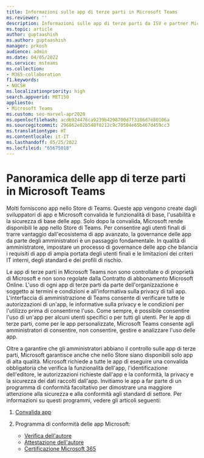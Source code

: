 ```yaml
---
title: Informazioni sulle app di terze parti in Microsoft Teams
ms.reviewer: ''
description: Informazioni sulle app di terze parti da ISV e partner Microsoft.
ms.topic: article
author: guptaashish
ms.author: guptaashish
manager: prkosh
audience: admin
ms.date: 04/05/2022
ms.service: msteams
ms.collection:
- M365-collaboration
f1.keywords:
- NOCSH
ms.localizationpriority: high
search.appverid: MET150
appliesto:
- Microsoft Teams
ms.custom: seo-marvel-apr2020
ms.openlocfilehash: acdb924476ca9239b4298700d7f3186d7e80106a
ms.sourcegitcommit: 296862e02b548f0212c9c70504e65b467d459cc3
ms.translationtype: HT
ms.contentlocale: it-IT
ms.lasthandoff: 05/25/2022
ms.locfileid: "65675018"
---
```

# <a name="overview-of-third-party-apps-in-microsoft-teams"></a>Panoramica delle app di terze parti in Microsoft Teams

Molti forniscono app nello Store di Teams. Queste app vengono create dagli sviluppatori di app e Microsoft convalida le funzionalità di base, l'usabilità e la sicurezza di base delle app. Solo dopo la convalida, Microsoft rende disponibili le app nello Store di Teams. Per consentire agli utenti finali di trarre vantaggio dall'ecosistema di app avanzato, la governance delle app da parte degli amministratori è un passaggio fondamentale. In qualità di amministratore, impostare un processo di governance delle app che bilancia i requisiti di app di ampia portata degli utenti finali e le limitazioni dei criteri IT interni, degli standard e dei profili di rischio.

Le app di terze parti in Microsoft Teams non sono controllate o di proprietà di Microsoft e non sono regolate dalla Contratto di abbonamento Microsoft Online. L'uso di ogni app di terze parti da parte dell'organizzazione è soggetto ai termini e condizioni e all'informativa sulla privacy di tali app. L'interfaccia di amministrazione di Teams consente di verificare tutte le autorizzazioni di un'app, le informative sulla privacy e le condizioni per l'utilizzo prima di consentirne l'uso. Come sempre, è possibile consentire l'uso di un'app per alcuni utenti specifici o per tutti gli utenti. Per le app di terze parti, come per le app personalizzate, Microsoft Teams consente agli amministratori di consentire, non consentire, gestire e analizzare l'uso delle app.

Oltre a garantire che gli amministratori abbiano il controllo sulle app di terze parti, Microsoft garantisce anche che nello Store siano disponibili solo app di alta qualità. Microsoft richiede a tutte le app di eseguire una convalida obbligatoria che verifica la funzionalità dell'app, l'identificazione dell'editore, le autorizzazioni richieste dall'app e la conformità, la privacy e la sicurezza dei dati raccolti dall'app. Invitiamo le app a far parte di un programma di conformità facoltativo per dimostrare una maggiore attenzione alla sicurezza e alla conformità agli standard di settore. Per informazioni su questi programmi, vedere gli articoli seguenti:

1. [Convalida app](overview-of-app-validation.md#app-validation-and-testing)

1. Programma di conformità delle app Microsoft:

   - [Verifica dell'autore](overview-of-app-certification.md#publisher-verification)
   - [Attestazione dell'autore](overview-of-app-certification.md#publisher-attestation)
   - [Certificazione Microsoft 365](overview-of-app-certification.md#microsoft-365-certification)
